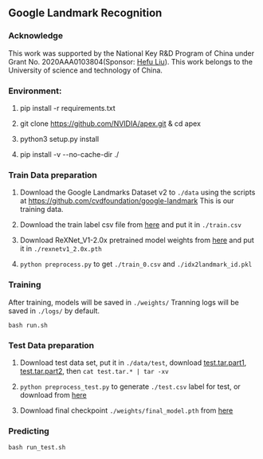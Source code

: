 ## Google Landmark Recognition

### Acknowledge
This work was supported by the National Key R&D Program of China under Grant No. 2020AAA0103804(Sponsor: <a  href =" ">Hefu Liu</a >). This work belongs to the University of science and technology of China.


### Environment:

1. pip install -r requirements.txt

2. git clone https://github.com/NVIDIA/apex.git & cd apex

3. python3 setup.py install

4. pip install -v --no-cache-dir ./


### Train Data preparation

1. Download the Google Landmarks Dataset v2 to `./data` using the scripts at https://github.com/cvdfoundation/google-landmark This is our training data.

2. Download the train label csv file from [here](https://bhpan.buaa.edu.cn:443/link/D73F0068AC99184B3FCAEE38A85EBD03) and put it in `./train.csv`

3. Download ReXNet_V1-2.0x pretrained model weights from [here](https://bhpan.buaa.edu.cn:443/link/47F364D7C2604C6EFAFA049B081386AA) and put it in `./rexnetv1_2.0x.pth`

4. `python preprocess.py` to get `./train_0.csv` and `./idx2landmark_id.pkl`

### Training

After training, models will be saved in `./weights/` Tranning logs will be saved in `./logs/` by default.

```
bash run.sh
```

### Test Data preparation

1. Download test data set, put it in `./data/test`, download [test.tar.part1](https://bhpan.buaa.edu.cn:443/link/CBB6F11C81E66C98E72998EC96DE257A), [test.tar.part2](https://bhpan.buaa.edu.cn:443/link/C84A0EE6A907E46CF8714744E8C28F96),  then `cat test.tar.* | tar -xv`

2. `python preprocess_test.py` to generate `./test.csv` label for test, or download from [here](https://bhpan.buaa.edu.cn:443/link/B71380278F2C78A33DFAF6D47B57F316)

3. Download final checkpoint `./weights/final_model.pth` from [here](https://bhpan.buaa.edu.cn:443/link/768FC9F81572DC5D1F0EEB89D479CCEB)

### Predicting

```
bash run_test.sh
```
